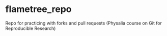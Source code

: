 # flametree_repo
Repo for practicing with forks and pull requests (Physalia course on Git for Reproducible Research)

